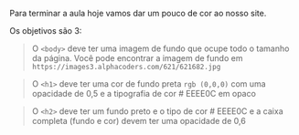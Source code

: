 Para terminar a aula hoje vamos dar um pouco de cor ao nosso site.

Os objetivos são 3:

> O `<body>` deve ter uma imagem de fundo que ocupe todo o tamanho da página. Você pode encontrar a imagem de fundo em `https://images3.alphacoders.com/621/621682.jpg`

> O `<h1>` deve ter uma cor de fundo preta `rgb (0,0,0)` com uma opacidade de 0,5 e a tipografia de cor # EEEE0C em opaco

> O `<h2>` deve ter um fundo preto e o tipo de cor # EEEE0C e a caixa completa (fundo e cor) devem ter uma opacidade de 0,6
